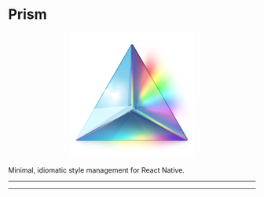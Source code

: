 # Prism

<p align="center">
  <img width="256" height="256" src="https://raw.githubusercontent.com/fika-community/prism/master/prism.png" />
</p>

Minimal, idiomatic style management for React Native.

***
<!-- @toc -->
***

<? @include components.md ?>
